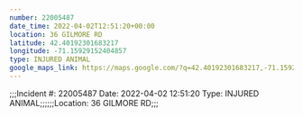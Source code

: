 ```yaml
---
number: 22005487
date_time: 2022-04-02T12:51:20+00:00
location: 36 GILMORE RD
latitude: 42.40192301683217
longitude: -71.15929152404857
type: INJURED ANIMAL
google_maps_link: https://maps.google.com/?q=42.40192301683217,-71.15929152404857
---
```


;;;Incident #: 22005487  Date: 2022-04-02 12:51:20   Type: INJURED ANIMAL;;;;;;Location: 36 GILMORE RD;;;
